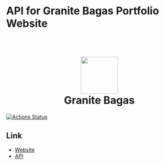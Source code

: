 # API for Granite Bagas Portfolio Website

<h1 align="center">
  <br>
  <a href="http://granitebps.com"><img src="https://s3.ap-southeast-1.amazonaws.com/portfolio-granitebps.com/galeries/1600601933_gbps.png" width="100" /></a>
  <br>
  Granite Bagas
  <br>
</h1>

[![Actions Status](https://github.com/granitebps/portfolio/workflows/CI/badge.svg)](https://github.com/granitebps/portfolio/actions)

## Link

-   [Website](https://granitebps.com)
-   [API](https://api.granitebps.com)
